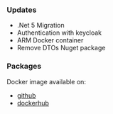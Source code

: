 ### Updates 
- .Net 5 Migration
- Authentication with keycloak
- ARM Docker container
- Remove DTOs Nuget package

### Packages
Docker image available on:
- [github](https://github.com/xclemence/dependencies-graph-services/packages)
- [dockerhub](https://hub.docker.com/r/xclemence/dependencies-graph-services)


